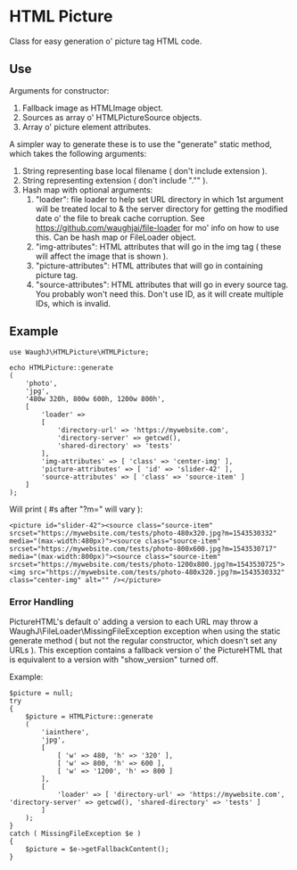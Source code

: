 HTML Picture
=========================

Class for easy generation o' picture tag HTML code.

## Use

Arguments for constructor:
1. Fallback image as HTMLImage object.
2. Sources as array o' HTMLPictureSource objects.
3. Array o' picture element attributes.

A simpler way to generate these is to use the "generate" static method, which takes the following arguments:
1. String representing base local filename ( don't include extension ).
2. String representing extension ( don't include "."" ).
3. Hash map with optional arguments:
	1. "loader": file loader to help set URL directory in which 1st argument will be treated local to & the server directory for getting the modified date o' the file to break cache corruption. See https://github.com/waughjai/file-loader for mo' info on how to use this. Can be hash map or FileLoader object.
	2. "img-attributes": HTML attributes that will go in the img tag ( these will affect the image that is shown ).
	3. "picture-attributes": HTML attributes that will go in containing picture tag.
	4. "source-attributes": HTML attributes that will go in every source tag. You probably won't need this. Don't use ID, as it will create multiple IDs, which is invalid.

## Example

	use WaughJ\HTMLPicture\HTMLPicture;

	echo HTMLPicture::generate
	(
		'photo',
		'jpg',
		'480w 320h, 800w 600h, 1200w 800h',
		[
			'loader' =>
			[
				'directory-url' => 'https://mywebsite.com',
				'directory-server' => getcwd(),
				'shared-directory' => 'tests'
			],
			'img-attributes' => [ 'class' => 'center-img' ],
			'picture-attributes' => [ 'id' => 'slider-42' ],
			'source-attributes' => [ 'class' => 'source-item' ]
		]
	);

Will print ( #s after "?m=" will vary ):

	<picture id="slider-42"><source class="source-item" srcset="https://mywebsite.com/tests/photo-480x320.jpg?m=1543530332" media="(max-width:480px)"><source class="source-item" srcset="https://mywebsite.com/tests/photo-800x600.jpg?m=1543530717" media="(max-width:800px)"><source class="source-item" srcset="https://mywebsite.com/tests/photo-1200x800.jpg?m=1543530725"><img src="https://mywebsite.com/tests/photo-480x320.jpg?m=1543530332" class="center-img" alt="" /></picture>

### Error Handling

PictureHTML's default o' adding a version to each URL may throw a WaughJ\FileLoader\MissingFileException exception when using the static generate method ( but not the regular constructor, which doesn't set any URLs ). This exception contains a fallback version o' the PictureHTML that is equivalent to a version with "show_version" turned off.

Example:

	$picture = null;
	try
	{
		$picture = HTMLPicture::generate
		(
			'iainthere',
			'jpg',
			[
				[ 'w' => 480, 'h' => '320' ],
				[ 'w' => 800, 'h' => 600 ],
				[ 'w' => '1200', 'h' => 800 ]
			],
			[
				'loader' => [ 'directory-url' => 'https://mywebsite.com', 'directory-server' => getcwd(), 'shared-directory' => 'tests' ]
			]
		);
	}
	catch ( MissingFileException $e )
	{
		$picture = $e->getFallbackContent();
	}
